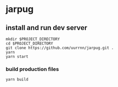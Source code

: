# jarpug

## install and run dev server

```
mkdir $PROJECT_DIRECTORY
cd $PROJECT_DIRECTORY
git clone https://github.com/uurrnn/jarpug.git .
yarn
yarn start
```

### build production files
```
yarn build
```
